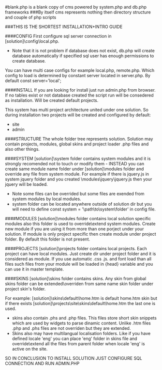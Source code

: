 #blank.php is a blank copy of cms powered by system.php and db.php frameworks
###By itself cms represents nothing then directory structure and couple of php scripts

###THIS IS THE SHORTEST INSTALLATION+INTRO GUIDE

####CONFIG
First configure sql server connection in [solution]\config\local.php.
* Note that it is not problem if database does not exist,
  db.php will create database automatically if specified sql user
  has enough permissions to create database.

You can have multi case configs for example local.php, remote.php.
Which config to load is determined by constant server located in server.php.
By default const server='local';

####INSTALL
If you are looking for install just run admin.php from browser. If no tables
exist or not database created the script run will be consedered as installation.
Will be created default projects.

This system has multi project architecture united under one solution. So during
installation two projects will be created and configured by default:
* site
* admin

####STRUCTURE
The whole folder tree represents solution. Solution may contain projects, modules,
global skins and project loader .php files and also other things.

####SYSTEM
[solution]\system folder contains system modules and it is strongly recomended not to touch or
modify them - INSTEAD you can create same module name folder under [solution]\modules folder
and override any file from system module. For example if there is jquery.js in system
jquery folder and you created \modules\jquery\jquery.js then your jquery will be loaded.
* Note some files can be overrided but some files are exended from system modules by local modules.
* system folder can be located anywhere outside of solution dir but you will need to define
  const system = '\path\to\system\folder\' in config file.

####MODULES
[solution]\modules folder contains local solution specific modules also this folder is
used to override\extend system modules. Create new module if you are using it
from more than one porject under your solution. If module is only project specific
then create module under project folder. By default this folder is not present.

####PROJECTS
[solution]\projects folder contains local projects. Each project can have local modules. Just
create dir under project folder and it is considered as module. If you use
automatic .css .js. and font load than all files such files from your module
will be loaded in {head} variable and you can use it in master template.

####SKINS
[solution]\skins folder contains skins. Any skin from global skins folder can be extended\overriden
from same name skin folder under project skin's folder.

For example: [solution]\skins\default\home.htm is default home.htm skin but if there exists
[solution]\projects\site\skins\default\home.htm the last one is used.
* skins also contain .phs and .php files. This files store short skin snippets which
are used by widgets to parse dinamic content. Unlike .htm files .php and .phs files
are not overriden but they are extended.
* Skins also may have multilangual localisation folders. Like if you have defined
locale 'eng' you can place 'eng' folder in skins file and override\extend all
the files from parent folder when locale 'eng' is active on the site.

SO IN CONCLUSION TO INSTALL SOLUTION JUST CONFIGURE SQL CONNECTION AND RUN ADMIN.PHP